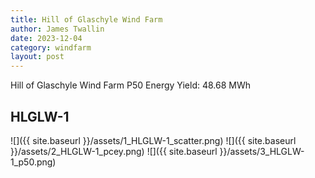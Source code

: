 ```yaml
---
title: Hill of Glaschyle Wind Farm
author: James Twallin
date: 2023-12-04
category: windfarm
layout: post
---
```

Hill of Glaschyle Wind Farm P50 Energy Yield: 48.68 MWh

HLGLW-1
-------------
![]({{ site.baseurl }}/assets/1_HLGLW-1_scatter.png)
![]({{ site.baseurl }}/assets/2_HLGLW-1_pcey.png)
![]({{ site.baseurl }}/assets/3_HLGLW-1_p50.png)

